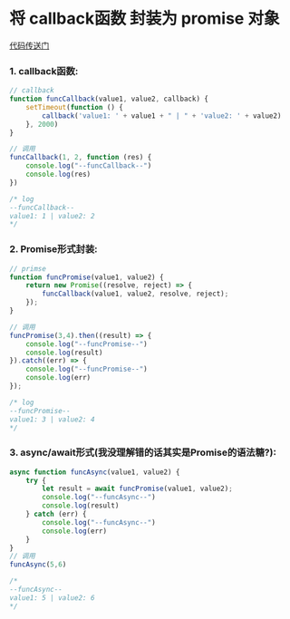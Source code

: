 

# 将 callback函数 封装为 promise 对象

[代码传送门](https://github.com/linhay/dustdin/blob/master/javascript/callback%20to%20promise.js)

### 1. callback函数:

```javascript
// callback
function funcCallback(value1, value2, callback) {
    setTimeout(function () {
        callback('value1: ' + value1 + " | " + 'value2: ' + value2)
    }, 2000)
}

// 调用
funcCallback(1, 2, function (res) {
    console.log("--funcCallback--")
    console.log(res)
})

/* log
--funcCallback--
value1: 1 | value2: 2
*/
```

### 2. Promise形式封装:

```javascript
// primse
function funcPromise(value1, value2) {
    return new Promise((resolve, reject) => {
        funcCallback(value1, value2, resolve, reject);
    });
}

// 调用
funcPromise(3,4).then((result) => {
    console.log("--funcPromise--")
    console.log(result)
}).catch((err) => {
    console.log("--funcPromise--")
    console.log(err)
});

/* log
--funcPromise--
value1: 3 | value2: 4
*/
```

### 3. async/await形式(我没理解错的话其实是Promise的语法糖?):

```javascript
async function funcAsync(value1, value2) {
    try {
        let result = await funcPromise(value1, value2);
        console.log("--funcAsync--")
        console.log(result)
    } catch (err) {
        console.log("--funcAsync--")
        console.log(err)
    }
}
// 调用
funcAsync(5,6)

/*
--funcAsync--
value1: 5 | value2: 6
*/
```
